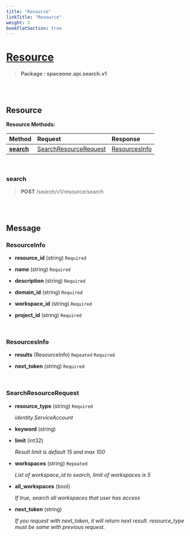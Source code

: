 ```yaml
---
title: "Resource"
linkTitle: "Resource"
weight: 3
bookFlatSection: true
---
```

# [Resource](#Resource)



>  **Package : spaceone.api.search.v1**

<br>
<br>

## Resource





**Resource Methods:**


| Method | Request | Response |
| :----- | :-------- | :-------- |
| [**search**](./Resource#search) | [SearchResourceRequest](Resource#searchresourcerequest) | [ResourcesInfo](Resource#resourcesinfo) |



    
<br>

### search





> **POST** /search/v1/resource/search
>






    


<br>
<br>

## Message



### ResourceInfo
* **resource_id** (string)   `Required` 

    
* **name** (string)   `Required` 

    
* **description** (string)   `Required` 

    
* **domain_id** (string)   `Required` 

    
* **workspace_id** (string)   `Required` 

    
* **project_id** (string)   `Required` 

    <br>

### ResourcesInfo
* **results** (ResourceInfo)  `Repeated`    `Required` 

    
* **next_token** (string)   `Required` 

    <br>

### SearchResourceRequest
* **resource_type** (string)   `Required` 

  *identity.ServiceAccount*

    
* **keyword** (string)  

    
* **limit** (int32)  

  *Result limit is default 15 and max 100*

    
* **workspaces** (string)  `Repeated`   

  *List of workspace_id to search, limit of workspaces is 5*

    
* **all_workspaces** (bool)  

  *If true, search all workspaces that user has access*

    
* **next_token** (string)  

  *If you request with next_token, it will return next result.
resource_type must be same with previous request.*

    <br>
